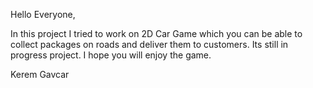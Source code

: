 Hello Everyone,

In this project I tried to work on 2D Car Game which you can be able to collect packages on roads and deliver them to customers. Its still in progress project. I hope you will enjoy the game.

Kerem Gavcar
